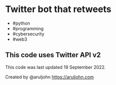 # Twitter bot that retweets

+ #python
+ #programming
+ #cybersecurity
+ #web3

## This code uses Twitter API v2

This code was last updated 19 September 2022.

Created by @aruljohn https://aruljohn.com
